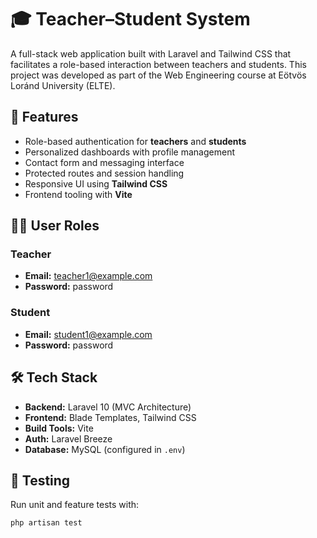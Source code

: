 # 🎓 Teacher–Student System

A full-stack web application built with Laravel and Tailwind CSS that facilitates a role-based interaction between teachers and students. This project was developed as part of the Web Engineering course at Eötvös Loránd University (ELTE).

## 🚀 Features

- Role-based authentication for **teachers** and **students**
- Personalized dashboards with profile management
- Contact form and messaging interface
- Protected routes and session handling
- Responsive UI using **Tailwind CSS**
- Frontend tooling with **Vite**

## 👨‍🏫 User Roles

### Teacher
- **Email:** teacher1@example.com  
- **Password:** password

### Student
- **Email:** student1@example.com  
- **Password:** password

## 🛠️ Tech Stack

- **Backend:** Laravel 10 (MVC Architecture)
- **Frontend:** Blade Templates, Tailwind CSS
- **Build Tools:** Vite
- **Auth:** Laravel Breeze
- **Database:** MySQL (configured in `.env`)

## 🧪 Testing

Run unit and feature tests with:
```bash
php artisan test
